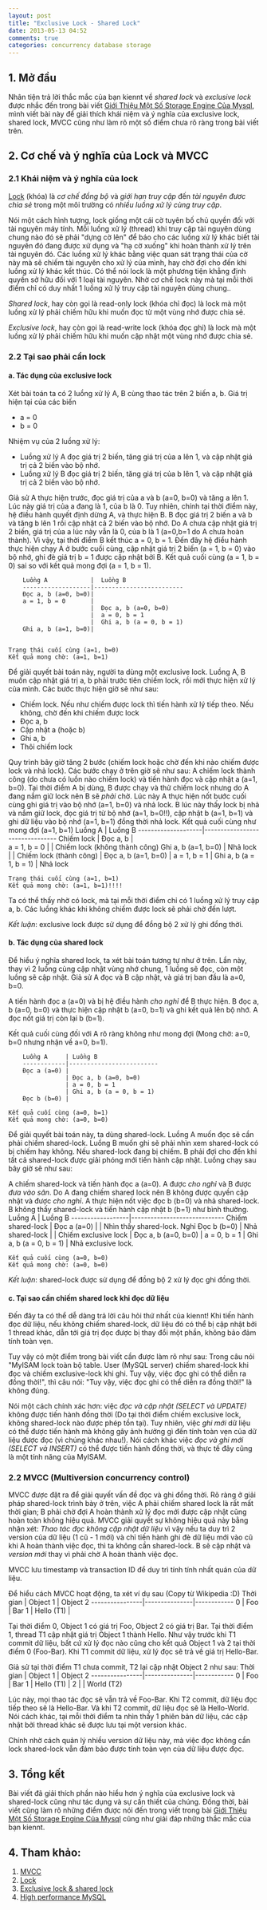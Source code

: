 ```yaml
---
layout: post
title: "Exclusive Lock - Shared Lock"
date: 2013-05-13 04:52
comments: true
categories: concurrency database storage
---
```


## 1. Mở đầu

Nhân tiện trả lời thắc mắc của bạn kiennt về *shared lock* và *exclusive lock* được nhắc đến trong bài viết [Giới Thiệu Một Số Storage Engine Của Mysql][], mình viết bài này để giải thích khái niệm và ý nghĩa của exclusive lock, shared lock, MVCC cũng như làm rõ một số điểm chưa rõ ràng trong bài viết trên.

## 2. Cơ chế và ý nghĩa của Lock và MVCC

### 2.1 Khái niệm và ý nghĩa của lock

[Lock][] (khóa) là *cơ chế đồng bộ* và *giới hạn truy cập* đến *tài nguyên đươc chia sẻ* trong một môi trường có *nhiều luồng xử lý cùng truy cập*. 

Nói một cách hình tượng, lock giống một cái cờ tuyên bố chủ quyền đối với tài nguyên máy tính. Mỗi luồng xử lý (thread) khi truy cập tài nguyên dùng chung nào đó sẽ phải "dựng cờ lên" để báo cho các luồng xử lý khác biết tài nguyên đó đang được xử dụng và "hạ cờ xuống" khi hoàn thành xử lý trên tài nguyên đó. Các luồng xử lý khác bằng việc quan sát trạng thái của cờ này mà sẽ chiếm tài nguyên cho xử lý của mình, hay chờ đợi cho đến khi luồng xử lý khác kết thúc. Có thể nói lock là một phương tiện khẳng định quyền sở hữu đối với 1 loại tài nguyên. Nhờ cơ chế lock này mà tại mỗi thời điểm chỉ có duy nhất 1 luồng xử lý truy cập tài nguyên dùng chung..

*Shared lock*, hay còn gọi là read-only lock (khóa chỉ đọc) là lock mà một luồng xử lý phải chiếm hữu khi muốn đọc từ một vùng nhớ được chia sẻ.

*Exclusive lock*, hay còn gọi là read-write lock (khóa đọc ghi) là lock mà một luồng xử lý phải chiếm hữu khi muốn cập nhật một vùng nhớ được chia sẻ.

### 2.2 Tại sao phải cần lock

#### a. Tác dụng của exclusive lock

Xét bài toán ta có 2 luồng xử lý A, B cùng thao tác trên 2 biến a, b. 
Giá trị hiện tại của các biến

* a = 0
* b = 0

Nhiệm vụ của 2 luồng xử lý:

* Luồng xử lý A đọc giá trị 2 biến, tăng giá trị của a lên 1, và cập nhật giá trị cả 2 biến vào bộ nhớ.
* Luồng xử lý B đọc giá trị 2 biến, tăng giá trị của b lên 1, và cập nhật giá trị cả 2 biến vào bộ nhớ.

Giả sử A thực hiện trước, đọc giá trị của a và b (a=0, b=0) và tăng a lên 1. Lúc này giá trị của a đang là 1, của b là 0. Tuy nhiên, chính tại thời điểm này, hệ điều hành quyết định dừng A, và thực hiện B. B đọc giá trị 2 biến a và b và tăng b lên 1 rồi cập nhật cả 2 biến vào bộ nhớ. Do A chưa cập nhật giá trị 2 biến, giá trị của a lúc này vẫn là 0, của b là 1 (a=0,b=1 do A chưa hoàn thành). Vì vậy, tại thời điểm B kết thúc a = 0, b = 1. Đến đây hệ điều hành thực hiện chạy A ở bước cuối cùng, cập nhật giá trị 2 biến (a = 1, b = 0) vào bộ nhớ, ghi đè giá trị b = 1 được cập nhật bởi B. Kết quả cuối cùng (a = 1, b = 0) sai so với kết quả mong đợi (a = 1, b = 1).

        Luồng A            |  Luồng B
        -------------------|-------------------------
        Đọc a, b (a=0, b=0)|	
        a = 1, b = 0       |
                           |  Đọc a, b (a=0, b=0)
                           |  a = 0, b = 1
                           |  Ghi a, b (a = 0, b = 1)
        Ghi a, b (a=1, b=0)|

	
	Trạng thái cuối cùng (a=1, b=0)
	Kết quả mong chờ: (a=1, b=1)


Để giải quyết bài toán này, người ta dùng một exclusive lock. Luồng A, B muốn cập nhật giá trị a, b phải trước tiên chiếm lock, rồi mới thực hiện xử lý của mình. Các bước thực hiện giờ sẽ như sau:

* Chiếm lock. Nếu như chiếm được lock thì tiến hành xử lý tiếp theo. Nếu không, chờ đến khi chiếm được lock
* Đọc a, b
* Cập nhật a (hoặc b)
* Ghi a, b
* Thôi chiếm lock

Quy trình bây giờ tăng 2 bước (chiếm lock hoặc chờ đến khi nào chiếm được lock và nhả lock). Các bước chạy ở  trên giờ sẽ như sau:
A chiếm lock thành công (do chưa có luồn nào chiếm lock) và tiến hành đọc và cập nhật a (a=1, b=0). Tại thời điểm A bị dùng, B được chạy và thử chiếm lock nhưng do A đang nắm giữ lock nên B sẽ *phải* chờ. Lúc này A thực hiện nốt bước cuối cùng ghi giá trị vào bộ nhớ (a=1, b=0) và nhả lock. B lúc này thấy lock bị nhả và nắm giữ lock, đọc giá trị từ bộ nhớ (a=1, b=0!!), cập nhật b (a=1, b=1) và ghi dữ liệu vào bộ nhớ (a=1, b=1) đồng thời nhả lock. Kết quả cuối cùng như mong đợi (a=1, b=1)
        Luồng A             | Luồng B
        --------------------|--------------------------------
        Chiếm lock          |
        Đọc a, b            |	
        a = 1, b = 0        |
                            | Chiếm lock (không thành công)
        Ghi a, b (a=1, b=0) |
        Nhả lock            |
                            | Chiếm lock (thành công)
                            | Đọc a, b (a=1, b=0)
                            | a = 1, b = 1
                            | Ghi a, b (a = 1, b = 1)
                            | Nhả lock

	Trạng thái cuối cùng (a=1, b=1)
	Kết quả mong chờ: (a=1, b=1)!!!!

Ta có thể thấy nhờ có lock, mà tại mỗi thời điểm chỉ có 1 luồng xử lý truy cập a, b. Các luồng khác khi không chiếm được lock sẽ phải chờ đến lượt.

*Kết luận*: exclusive lock được sử dụng để đồng bộ 2 xử lý ghi đồng thời.

#### b. Tác dụng của shared lock

Để hiểu ý nghĩa shared lock, ta xét bài toán tương tự như ở trên. Lần này, thay vì 2 luồng cùng cập nhật vùng nhớ chung, 1 luồng sẽ đọc, còn một luồng sẽ cập nhật. Giả sử A đọc và B cập nhật, và giá trị ban đầu là a=0, b=0.

A tiến hành đọc a (a=0) và bị hệ điều hành *cho nghỉ* để B thực hiện. B đọc a, b (a=0, b=0) và thực hiện cập nhật b (a=0, b=1) và ghi kết quả lên bộ nhớ. A đọc nốt giá trị còn lại b (b=1). 

Kết quả cuối cùng đối với A rõ ràng không như mong đợi (Mong chờ: a=0, b=0 nhưng nhận về a=0, b=1).

        Luồng A     | Luồng B
        ------------|-------------------------
        Đọc a (a=0) |
                    | Đọc a, b (a=0, b=0)
                    | a = 0, b = 1
                    | Ghi a, b (a = 0, b = 1)
        Đọc b (b=0) |

	Kết quả cuối cùng (a=0, b=1)
	Kết quả mong chờ: (a=0, b=0)

Để giải quyết bài toán này, ta dùng shared-lock. Luồng A muốn đọc sẽ cần phải chiếm shared-lock. Luồng B muốn ghi sẽ phải nhìn xem shared-lock có bị chiếm hay không. Nếu shared-lock đang bị chiếm. B phải đợi cho đến khi tất cả shared-lock được giải phóng mới tiến hành cập nhật. Luồng chạy sau bây giờ sẽ như sau:

A chiếm shared-lock và tiến hành đọc a (a=0). A được *cho nghỉ* và B được *đưa vào sân*. Do A đang chiếm shared lock nên B không được quyền cập nhật và được *cho nghỉ*. A thực hiện nốt việc đọc b (b=0) và nhả shared-lock. B không thấy shared-lock và tiến hành cập nhật b (b=1) như bình thường.
        Luồng A           | Luồng B
        ------------------|-----------------------------
        Chiếm shared-lock |
        Đọc a (a=0)       |
                          | Nhìn thấy shared-lock. Nghỉ
        Đọc b (b=0)       |
        Nhả shared-lock   |
                          | Chiếm exclusive lock
                          | Đọc a, b (a=0, b=0)
                          | a = 0, b = 1
                          | Ghi a, b (a = 0, b = 1)
                          | Nhả exclusive lock.

	Kết quả cuối cùng (a=0, b=0)
	Kết quả mong chờ: (a=0, b=0)

*Kết luận*: shared-lock được sử dụng để đồng bộ 2 xử lý đọc ghi đồng thời.

#### c. Tại sao cần chiếm shared lock khi đọc dữ liệu

Đến đây ta có thể dễ dàng trả lời câu hỏi thứ nhất của kiennt! Khi tiến hành đọc dữ liệu, nếu không chiếm shared-lock, dữ liệu đó có thể bị cập nhật bởi 1 thread khác, dẫn tới giá trị đọc được bị thay đổi một phần, không bảo đảm tính toàn vẹn.

Tuy vậy có một điểm trong bài viết cần được làm rõ như sau: Trong câu nói "MyISAM lock toàn bộ table. User (MySQL server) chiếm shared-lock khi đọc và chiếm exclusive-lock khi ghi. Tuy vậy, việc đọc ghi có thể diễn ra đồng thời!", thì câu nói: "Tuy vậy, việc đọc ghi có thể diễn ra đồng thời!" là không đúng. 

Nói một cách chính xác hơn: việc *đọc và cập nhật (SELECT và UPDATE)* không được tiến hành đồng thời (Do tại thời điểm chiếm exclusive lock, không shared-lock nào được phép tồn tại). Tuy nhiên, việc *ghi mới* dữ liệu có thể được tiến hành mà không gây ảnh hưởng gì đến tính toàn vẹn của dữ liệu được đọc (vì chúng khác nhau!). Nói cách khác việc *đọc và ghi mới (SELECT và INSERT)* có thể được tiến hành đồng thời, và thực tế đây cũng là một tính năng của MyISAM. 

### 2.2 MVCC (Multiversion concurrency control)

MVCC được đặt ra để giải quyết vấn đề đọc và ghi đồng thời. Rõ ràng ở giải pháp shared-lock trình bày ở trên, việc A phải chiếm shared lock là rất mất thời gian; B phải chờ đợi A hoàn thành xử lý đọc mới được cập nhật cũng hoàn toàn không hiệu quả. MVCC giải quyết sự không hiệu quả này bằng nhận xét: *Thao tác đọc không cập nhật dữ liệu* vì vậy nếu ta duy trì 2 version của dữ liệu (1 cũ - 1 mới) và chỉ tiến hành ghi đè dữ liệu mới vào cũ khi A hoàn thành việc đọc, thì ta không cần shared-lock. B sẽ cập nhật và *version mới* thay vì phải chờ A hoàn thành việc đọc.

MVCC lưu timestamp và transaction ID để duy trì tính tính nhất quán của dữ liệu.

Để hiểu cách MVCC hoạt động, ta xét ví dụ sau (Copy từ Wikipedia :D)
        Thời gian       | Object 1      | Object 2
        ----------------|---------------|------------
        0               | Foo           | Bar
        1               | Hello (T1)    | 

Tại thời điểm 0, Object 1 có giá trị Foo, Object 2 có giá trị Bar. Tại thời điểm 1, thread T1 cập nhật giá trị Object 1 thành Hello. Như vậy trước khi T1 commit dữ liệu, bất cứ xử lý đọc nào cũng cho kết quả Object 1 và 2 tại thời điểm 0 (Foo-Bar). Khi T1 commit dữ liệu, xử lý đọc sẽ trả về giá trị Hello-Bar.

Giả sử tại thời điểm T1 chưa commit, T2 lại cập nhật Object 2 như sau:
        Thời gian       | Object 1      | Object 2
        ----------------|---------------|------------
        0               | Foo           | Bar
        1               | Hello (T1)    | 
        2               |               | World (T2)

Lúc này, mọi thao tác đọc sẽ vẫn trả về Foo-Bar. Khi T2 commit, dữ liệu đọc tiếp theo sẽ là Hello-Bar. Và khi T2 commit, dữ liệu đọc sẽ là Hello-World. Nói cách khác, tại mỗi thời điểm ta nhìn thấy 1 phiên bản dữ liệu, các cập nhật bởi thread khác sẽ được lưu tại một version khác.

Chính nhờ cách quản lý nhiều version dữ liệu này, mà việc đọc không cần lock shared-lock vẫn đảm bảo được tính toàn vẹn của dữ liệu được đọc.

## 3. Tổng kết
Bài viết đã giải thích phần nào hiểu hơn ý nghĩa của exclusive lock và shared-lock cũng như tác dụng và sự cần thiết của chúng. Đồng thời, bài viết cũng làm rõ những điểm được nói đến trong viết trong bài [Giới Thiệu Một Số Storage Engine Của Mysql][] cũng như giải đáp những thắc mắc của bạn kiennt.

## 4. Tham khảo:
1. [MVCC][]
2. [Lock][]
3. [Exclusive lock & shared lock][]
4. [High performance MySQL][]

[Giới Thiệu Một Số Storage Engine Của Mysql]: http://ktmt.github.io/blog/2013/05/07/storageenginemysql/
[MVCC]: http://en.wikipedia.org/wiki/Multiversion_concurrency_control
[Lock]: http://en.wikipedia.org/wiki/Lock_%28computer_science%29
[High performance MySQL]: http://www.amazon.com/High-Performance-MySQL-Optimization-Replication/dp/1449314287
[Exclusive lock & shared lock]: http://stackoverflow.com/questions/11837428/whats-the-difference-between-an-exclusive-lock-and-a-shared-lock

